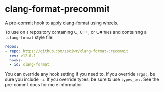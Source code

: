 # clang-format-precommit

A [pre-commit](https://pre-commit.com) hook to apply
[clang-format](https://clang.llvm.org/docs/ClangFormat.html) using
[wheels](https://github.com/ssciwr/clang-format-wheel).

To use on a repository containing C, C++, or C# files and containing a `.clang-format` style file:

```yml
repos:
- repo: https://github.com/ssciwr/clang-format-precommit
  rev: v12.0.1
  hooks:
  - id: clang-format
```

You can override any hook setting if you need to. If you override `args:`, be
sure you include `-i`. If you override types, be sure to use `types_or:`. See
the pre-commit docs for more information.

